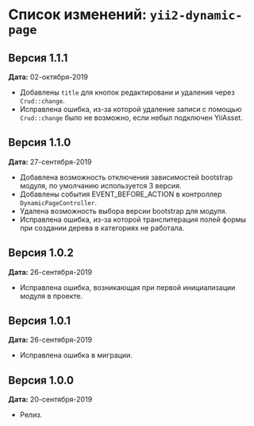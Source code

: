 Список изменений: `yii2-dynamic-page`
===============================

## Версия 1.1.1

**Дата:** 02-октября-2019

- Добавлены `title` для кнопок редактировани и удаления через `Crud::change`.
- Исправлена ошибка, из-за которой удаление записи с помощью `Crud::change` было не возможно, если небыл подключен
YiiAsset.

## Версия 1.1.0

**Дата:** 27-сентября-2019

- Добавлена возможность отключения зависимостей bootstrap модуля, по умолчанию используется 3 версия.
- Добавлены события EVENT_BEFORE_ACTION в контроллер `DynamicPageController`.
- Удалена возможность выбора версии bootstrap для модуля.
- Исправлена ошибка, из-за которой транслитерация полей формы при создании дерева в категориях не работала.

## Версия 1.0.2

**Дата:** 26-сентября-2019

- Исправлена ошибка, возникающая при первой инициализации модуля в проекте.

## Версия 1.0.1

**Дата:** 26-сентября-2019

- Исправлена ошибка в миграции.

## Версия 1.0.0

**Дата:** 20-сентября-2019

- Релиз.